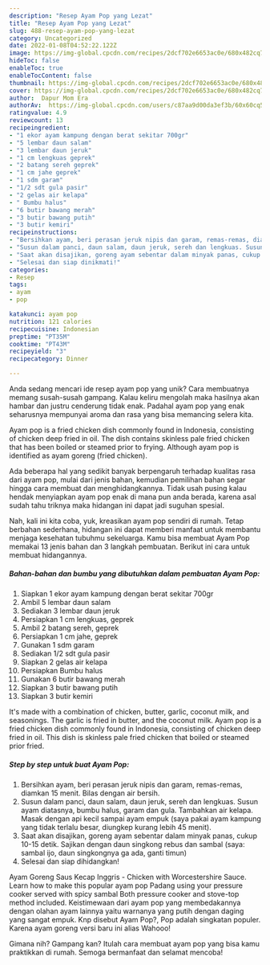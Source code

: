 ```yaml
---
description: "Resep Ayam Pop yang Lezat"
title: "Resep Ayam Pop yang Lezat"
slug: 488-resep-ayam-pop-yang-lezat
category: Uncategorized
date: 2022-01-08T04:52:22.122Z
image: https://img-global.cpcdn.com/recipes/2dcf702e6653ac0e/680x482cq70/ayam-pop-foto-resep-utama.jpg
hideToc: false
enableToc: true
enableTocContent: false
thumbnail: https://img-global.cpcdn.com/recipes/2dcf702e6653ac0e/680x482cq70/ayam-pop-foto-resep-utama.jpg
cover: https://img-global.cpcdn.com/recipes/2dcf702e6653ac0e/680x482cq70/ayam-pop-foto-resep-utama.jpg
author:  Dapur Mom Era
authorAv:  https://img-global.cpcdn.com/users/c87aa9d00da3ef3b/60x60cq50/avatar.jpg
ratingvalue: 4.9
reviewcount: 13
recipeingredient:
- "1 ekor ayam kampung dengan berat sekitar 700gr"
- "5 lembar daun salam"
- "3 lembar daun jeruk"
- "1 cm lengkuas geprek"
- "2 batang sereh geprek"
- "1 cm jahe geprek"
- "1 sdm garam"
- "1/2 sdt gula pasir"
- "2 gelas air kelapa"
- " Bumbu halus"
- "6 butir bawang merah"
- "3 butir bawang putih"
- "3 butir kemiri"
recipeinstructions:
- "Bersihkan ayam, beri perasan jeruk nipis dan garam, remas-remas, diamkan 15 menit. Bilas dengan air bersih."
- "Susun dalam panci, daun salam, daun jeruk, sereh dan lengkuas. Susun ayam diatasnya, bumbu halus, garam dan gula. Tambahkan air kelapa. Masak dengan api kecil sampai ayam empuk (saya pakai ayam kampung yang tidak terlalu besar, diungkep kurang lebih 45 menit)."
- "Saat akan disajikan, goreng ayam sebentar dalam minyak panas, cukup 10-15 detik. Sajikan dengan daun singkong rebus dan sambal (saya: sambal ijo, daun singkongnya ga ada, ganti timun)"
- "Selesai dan siap dinikmati!"
categories:
- Resep
tags:
- ayam
- pop

katakunci: ayam pop 
nutrition: 121 calories
recipecuisine: Indonesian
preptime: "PT35M"
cooktime: "PT43M"
recipeyield: "3"
recipecategory: Dinner

---
```



Anda sedang mencari ide resep ayam pop yang unik? Cara membuatnya memang susah-susah gampang. Kalau keliru mengolah maka hasilnya akan hambar dan justru cenderung tidak enak. Padahal ayam pop yang enak seharusnya mempunyai aroma dan rasa yang bisa memancing selera kita.


Ayam pop is a fried chicken dish commonly found in Indonesia, consisting of chicken deep fried in oil. The dish contains skinless pale fried chicken that has been boiled or steamed prior to frying. Although ayam pop is identified as ayam goreng (fried chicken).

Ada beberapa hal yang sedikit banyak berpengaruh terhadap kualitas rasa dari ayam pop, mulai dari jenis bahan, kemudian pemilihan bahan segar hingga cara membuat dan menghidangkannya. Tidak usah pusing kalau hendak menyiapkan ayam pop enak di mana pun anda berada, karena asal sudah tahu triknya maka hidangan ini dapat jadi suguhan spesial.


Nah, kali ini kita coba, yuk, kreasikan ayam pop sendiri di rumah. Tetap berbahan sederhana, hidangan ini dapat memberi manfaat untuk membantu menjaga kesehatan tubuhmu sekeluarga. Kamu bisa membuat Ayam Pop memakai 13 jenis bahan dan 3 langkah pembuatan. Berikut ini cara untuk membuat hidangannya.

<!--inarticleads1-->

##### Bahan-bahan dan bumbu yang dibutuhkan dalam pembuatan Ayam Pop:

1. Siapkan 1 ekor ayam kampung dengan berat sekitar 700gr
1. Ambil 5 lembar daun salam
1. Sediakan 3 lembar daun jeruk
1. Persiapkan 1 cm lengkuas, geprek
1. Ambil 2 batang sereh, geprek
1. Persiapkan 1 cm jahe, geprek
1. Gunakan 1 sdm garam
1. Sediakan 1/2 sdt gula pasir
1. Siapkan 2 gelas air kelapa
1. Persiapkan  Bumbu halus
1. Gunakan 6 butir bawang merah
1. Siapkan 3 butir bawang putih
1. Siapkan 3 butir kemiri


It&#39;s made with a combination of chicken, butter, garlic, coconut milk, and seasonings. The garlic is fried in butter, and the coconut milk. Ayam pop is a fried chicken dish commonly found in Indonesia, consisting of chicken deep fried in oil. This dish is skinless pale fried chicken that boiled or steamed prior fried. 

<!--inarticleads2-->

##### Step by step untuk buat Ayam Pop:

1. Bersihkan ayam, beri perasan jeruk nipis dan garam, remas-remas, diamkan 15 menit. Bilas dengan air bersih.
1. Susun dalam panci, daun salam, daun jeruk, sereh dan lengkuas. Susun ayam diatasnya, bumbu halus, garam dan gula. Tambahkan air kelapa. Masak dengan api kecil sampai ayam empuk (saya pakai ayam kampung yang tidak terlalu besar, diungkep kurang lebih 45 menit).
1. Saat akan disajikan, goreng ayam sebentar dalam minyak panas, cukup 10-15 detik. Sajikan dengan daun singkong rebus dan sambal (saya: sambal ijo, daun singkongnya ga ada, ganti timun)
1. Selesai dan siap dihidangkan!

Ayam Goreng Saus Kecap Inggris - Chicken with Worcestershire Sauce. Learn how to make this popular ayam pop Padang using your pressure cooker served with spicy sambal Both pressure cooker and stove-top method included. Keistimewaan dari ayam pop yang membedakannya dengan olahan ayam lainnya yaitu warnanya yang putih dengan daging yang sangat empuk. Knp disebut Ayam Pop?, Pop adalah singkatan populer. Karena ayam goreng versi baru ini alias Wahooo! 

Gimana nih? Gampang kan? Itulah cara membuat ayam pop yang bisa kamu praktikkan di rumah. Semoga bermanfaat dan selamat mencoba!
